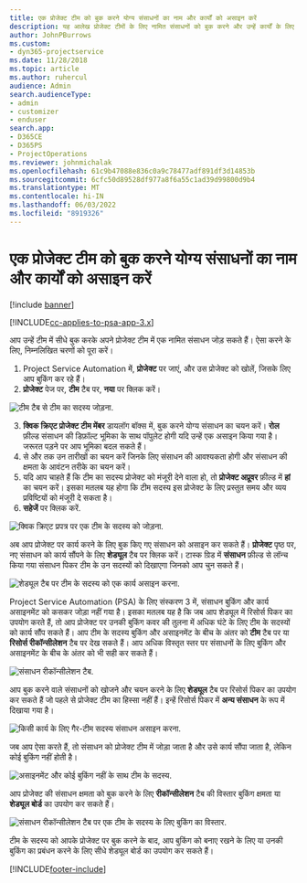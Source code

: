 ```yaml
---
title: एक प्रोजेक्ट टीम को बुक करने योग्य संसाधनों का नाम और कार्यों को असाइन करें
description: यह आलेख प्रोजेक्ट टीमों के लिए नामित संसाधनों को बुक करने और उन्हें कार्यों के लिए असाइन करने के तरीके के बारे में जानकारी प्रदान करता है।
author: JohnPBurrows
ms.custom:
- dyn365-projectservice
ms.date: 11/28/2018
ms.topic: article
ms.author: ruhercul
audience: Admin
search.audienceType:
- admin
- customizer
- enduser
search.app:
- D365CE
- D365PS
- ProjectOperations
ms.reviewer: johnmichalak
ms.openlocfilehash: 61c9b47088e836c0a9c78477adf891df3d14853b
ms.sourcegitcommit: 6cfc50d89528df977a8f6a55c1ad39d99800d9b4
ms.translationtype: MT
ms.contentlocale: hi-IN
ms.lasthandoff: 06/03/2022
ms.locfileid: "8919326"
---
```

# <a name="book-named-bookable-resources-to-a-project-team-and-assign-tasks"></a>एक प्रोजेक्ट टीम को बुक करने योग्य संसाधनों का नाम और कार्यों को असाइन करें 

[!include [banner](../includes/psa-now-project-operations.md)]

[!INCLUDE[cc-applies-to-psa-app-3.x](../includes/cc-applies-to-psa-app-3x.md)]

आप उन्हें टीम में सीधे बुक करके अपने प्रोजेक्ट टीम में एक नामित संसाधन जोड़ सकते हैं। ऐसा करने के लिए, निम्नलिखित चरणों को पूरा करें।

1. Project Service Automation में, **प्रोजेक्ट** पर जाएं, और उस प्रोजेक्ट को खोलें, जिसके लिए आप बुकिंग कर रहे हैं।
2. **प्रोजेक्ट** पेज पर, **टीम** टैब पर, **नया** पर क्लिक करें। 

![टीम टैब से टीम का सदस्य जोड़ना.](media/RM-how-to-1.png)

3. **क्विक क्रिएट प्रोजेक्ट टीम मेंबर** डायलॉग बॉक्स में, बुक करने योग्य संसाधन का चयन करें। **रोल** फ़ील्ड संसाधन की डिफ़ॉल्ट भूमिका के साथ पॉपुलेट होगी यदि उन्हें एक असाइन किया गया है। जरूरत पड़ने पर आप भूमिका बदल सकते हैं। 
4. से और तक उन तारीखों का चयन करें जिनके लिए संसाधन की आवश्यकता होगी और संसाधन की क्षमता के आवंटन तरीके का चयन करें। 
5. यदि आप चाहते हैं कि टीम का सदस्य प्रोजेक्ट को मंजूरी देने वाला हो, तो **प्रोजेक्ट अप्रूवर** फ़ील्ड में **हां** का चयन करें। इसका मतलब यह होगा कि टीम सदस्य इस प्रोजेक्ट के लिए प्रस्तुत समय और व्यय प्रविष्टियों को मंजूरी दे सकता है। 
6. **सहेजें** पर क्लिक करें.

![क्विक क्रिएट प्रपत्र पर एक टीम के सदस्य को जोड़ना.](media/RM-how-to-2.png)


अब आप प्रोजेक्ट पर कार्य करने के लिए बुक किए गए संसाधन को असाइन कर सकते हैं। **प्रोजेक्ट** पृष्ठ पर, नए संसाधन को कार्य सौंपने के लिए **शेड्यूल** टैब पर क्लिक करें। टास्क ग्रिड में **संसाधन** फ़ील्ड से लॉन्च किया गया संसाधन पिकर टीम के उन सदस्यों को दिखाएगा जिनको आप चुन सकते हैं।

![शेड्यूल टैब पर टीम के सदस्य को एक कार्य असाइन करना.](media/RM-how-to-3.png)

Project Service Automation (PSA) के लिए संस्करण 3 में, संसाधन बुकिंग और कार्य असाइनमेंट को कसकर जोड़ा नहीं गया है। इसका मतलब यह है कि जब आप शेड्यूल में रिसोर्स पिकर का उपयोग करते हैं, तो आप प्रोजेक्ट पर उनकी बुकिंग कवर की तुलना में अधिक घंटे के लिए टीम के सदस्यों को कार्य सौंप सकते हैं।
आप टीम के सदस्य बुकिंग और असाइनमेंट के बीच के अंतर को **टीम** टैब पर या **रिसोर्स रीकॉन्सीलेशन** टैब पर देख सकते हैं। आप अधिक विस्तृत स्तर पर संसाधनों के लिए बुकिंग और असाइनमेंट के बीच के अंतर को भी सही कर सकते हैं।

![संसाधन रीकॉन्सीलेशन टैब.](media/RM-how-to-4.png)

आप बुक करने वाले संसाधनों को खोजने और चयन करने के लिए **शेड्यूल** टैब पर रिसोर्स पिकर का उपयोग कर सकते हैं जो पहले से प्रोजेक्ट टीम का हिस्सा नहीं हैं। इन्हें रिसोर्स पिकर में **अन्य संसाधन** के रूप में दिखाया गया है।

![किसी कार्य के लिए गैर-टीम सदस्य संसाधन असाइन करना.](media/RM-how-to-5.png)

जब आप ऐसा करते हैं, तो संसाधन को प्रोजेक्ट टीम में जोड़ा जाता है और उसे कार्य सौंपा जाता है, लेकिन कोई बुकिंग नहीं होती है।

![असाइनमेंट और कोई बुकिंग नहीं के साथ टीम के सदस्य.](media/RM-how-to-6.png)

आप प्रोजेक्ट की संसाधन क्षमता को बुक करने के लिए **रीकॉन्सीलेशन** टैब की विस्तार बुकिंग क्षमता या **शेड्यूल बोर्ड** का उपयोग कर सकते हैं।

![संसाधन रीकॉन्सीलेशन टैब पर एक टीम के सदस्य के लिए बुकिंग का विस्तार.](media/RM-how-to-7.png)

टीम के सदस्य को आपके प्रोजेक्ट पर बुक करने के बाद, आप बुकिंग को बनाए रखने के लिए या उनकी बुकिंग का प्रबंधन करने के लिए सीधे शेड्यूल बोर्ड का उपयोग कर सकते हैं।


[!INCLUDE[footer-include](../includes/footer-banner.md)]
